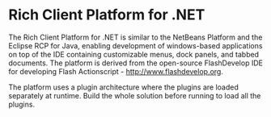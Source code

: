 # Rich Client Platform for .NET

The Rich Client Platform for .NET is similar to the NetBeans Platform and the Eclipse RCP for Java, enabling development of windows-based applications on top of the IDE containing customizable menus, dock panels, and tabbed documents. The platform is derived from the open-source FlashDevelop IDE for developing Flash Actionscript - http://www.flashdevelop.org.

The platform uses a plugin architecture where the plugins are loaded separately at runtime. Build the whole solution before running to load all the plugins.
